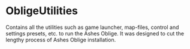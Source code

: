 # ObligeUtilities
Contains all the utilities such as game launcher, map-files, control and settings presets, etc. to run the Ashes Oblige. It was designed to cut the lengthy process of Ashes Oblige installation.
